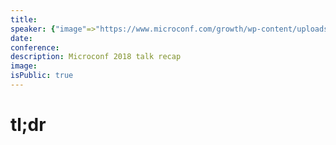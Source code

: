 ```yaml
---
title:
speaker: {"image"=>"https://www.microconf.com/growth/wp-content/uploads/sites/4/2018/04/Justine_Mares_Headshot-262x272.png", "name"=>"Justin Mares", "title"=>"Co-Owner, FOMO", "bioUrl"=>"https://www.microconf.com/growth/speakers/justin-mares/", "twitter"=>"", "website"=>""}
date:
conference:
description: Microconf 2018 talk recap
image:
isPublic: true
---
```


# tl;dr
